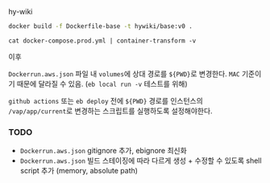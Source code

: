 hy-wiki

```bash
docker build -f Dockerfile-base -t hywiki/base:v0 .
```

```
cat docker-compose.prod.yml | container-transform -v
```

이후

`Dockerrun.aws.json` 파일 내 `volumes`에 상대 경로를 `${PWD}`로 변경한다. `MAC` 기준이기 때문에 달라질 수 있음. (`eb local run -v` 테스트를 위해)

`github actions` 또는 `eb deploy` 전에 `${PWD}` 경로를 인스턴스의 `/vap/app/current`로 변경하는 스크립트를 실행하도록 설정해야한다.

### TODO

- `Dockerrun.aws.json` gitignore 추가, ebignore 최신화
- `Dockerrun.aws.json` 빌드 스테이징에 따라 다르게 생성 + 수정할 수 있도록 shell script 추가 (memory, absolute path)


